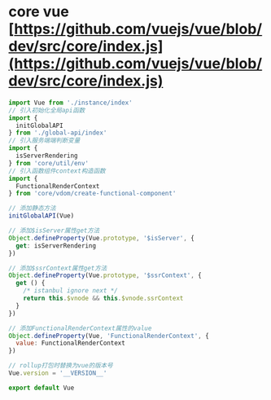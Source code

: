 # core vue [https://github.com/vuejs/vue/blob/dev/src/core/index.js](https://github.com/vuejs/vue/blob/dev/src/core/index.js)

```` javascript
import Vue from './instance/index'
// 引入初始化全局api函数
import {
  initGlobalAPI
} from './global-api/index'
// 引入服务端端判断变量
import {
  isServerRendering
} from 'core/util/env'
// 引入函数组件context构造函数
import {
  FunctionalRenderContext
} from 'core/vdom/create-functional-component'

// 添加静态方法
initGlobalAPI(Vue)

// 添加$isServer属性get方法
Object.defineProperty(Vue.prototype, '$isServer', {
  get: isServerRendering
})

// 添加$ssrContext属性get方法
Object.defineProperty(Vue.prototype, '$ssrContext', {
  get () {
    /* istanbul ignore next */
    return this.$vnode && this.$vnode.ssrContext
  }
})

// 添加FunctionalRenderContext属性的value
Object.defineProperty(Vue, 'FunctionalRenderContext', {
  value: FunctionalRenderContext
})

// rollup打包时替换为vue的版本号
Vue.version = '__VERSION__'

export default Vue

````